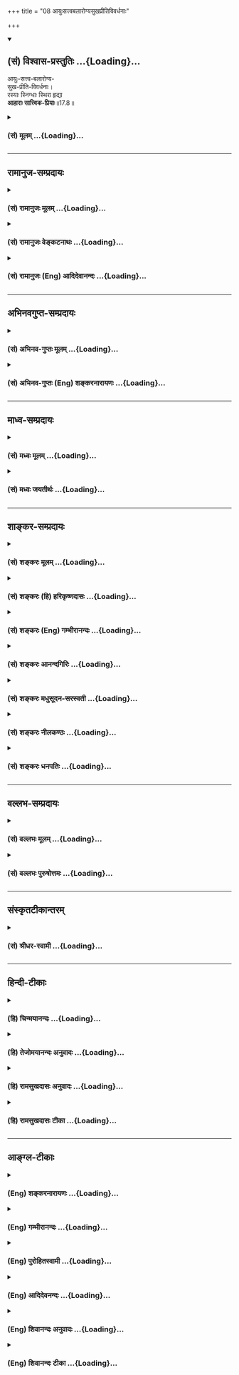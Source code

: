 +++
title = "08 आयुःसत्त्वबलारोग्यसुखप्रीतिविवर्धनाः"

+++
<div class="js_include" newlevelforh1="2" title="(सं) विश्वास-प्रस्तुतिः" unfilled url="/purANam_vaiShNavam/mahAbhAratam/06-bhIShma-parva/03-bhagavad-gItA-parva/saMskRtam/vishvAsa-prastutiH/17_shraddhA-traya-vibhA/08_AyuHsattvabalArog.md">
<details open><summary><h2>(सं) विश्वास-प्रस्तुतिः ...{Loading}...</h2></summary>

आयुः-सत्त्व-बलारोग्य-  
सुख-प्रीति-विवर्धनाः।  
रस्याः स्निग्धाः स्थिरा हृद्या  
**आहाराः सात्त्विक-प्रियाः**॥17.8॥
</details>
</div>
<div class="js_include collapsed" newlevelforh1="3" title="(सं) मूलम्" unfilled url="/purANam_vaiShNavam/mahAbhAratam/06-bhIShma-parva/03-bhagavad-gItA-parva/saMskRtam/mUlam/17_shraddhA-traya-vibhA/08_AyuHsattvabalArog.md">
<details><summary><h3>(सं) मूलम् ...{Loading}...</h3></summary>

आयुःसत्त्वबलारोग्यसुखप्रीतिविवर्धनाः।  
रस्याः स्निग्धाः स्थिरा हृद्या आहाराः सात्त्विकप्रियाः।।17.8।।
</details>
</div>


_________________
## रामानुज-सम्प्रदायः
<div class="js_include collapsed" newlevelforh1="3" title="(सं) रामानुजः मूलम्" unfilled url="/purANam_vaiShNavam/mahAbhAratam/06-bhIShma-parva/03-bhagavad-gItA-parva/saMskRtam/rAmAnujaH/mUlam/17_shraddhA-traya-vibhA/08_AyuHsattvabalArog.md">
<details><summary><h3>(सं) रामानुजः मूलम् ...{Loading}...</h3></summary>

।।17.8।। सत्त्वगुणोपेतस्य सत्त्वमया आहाराः प्रिया भवन्ति। सत्त्वमयाः च
आहारा **आयु**र्विवर्धनाः पुनः अपि **सत्त्व**स्य विवर्धनाः। सत्त्वम्
अन्तःकरणम्; अन्तःकरणकार्यं ज्ञानम् इह सत्त्वशब्देन
उच्यते। सत्त्वात्सञ्जायते ज्ञानम् (गीता 14।17) इति सत्त्वस्य
ज्ञानविवृद्धिहेतुवचनात्। आहारः अपि सत्त्वमयो ज्ञानविवृद्धिहेतुः। तथा
**बलारोग्य**योः अपि विवर्धनाः; **सुख**प्रीत्योः अपि **विवर्धनाः।**
परिणामकाले स्वयम् एव सुखस्य विवर्धनाः; तथा प्रीतिहेतुभूतकर्मारम्भद्वारेण
प्रीतिवर्धनाः**रस्याः** मधुररसोपेताः; **स्निग्धाः** स्नेहयुक्ताः;
**स्थिराः** स्थिरपरिणामाः; **हृद्याः** रमणीयवेषाः; एवंविधाः सत्त्वमया
**आहाराः;** **सात्त्विक**स्य पुरुषस्य **प्रियाः।**

</details>
</div>
<div class="js_include collapsed" newlevelforh1="3" title="(सं) रामानुजः वेङ्कटनाथः" unfilled url="/purANam_vaiShNavam/mahAbhAratam/06-bhIShma-parva/03-bhagavad-gItA-parva/saMskRtam/rAmAnujaH/venkaTanAthaH/17_shraddhA-traya-vibhA/08_AyuHsattvabalArog.md">
<details><summary><h3>(सं) रामानुजः वेङ्कटनाथः ...{Loading}...</h3></summary>

  
  
।।17.8।। आयुर्विवर्धनत्वादय आहारगुणाः केचिदायुर्वेदादवगन्तव्याः;
केचिच्छास्त्रनिरपेक्षाः प्रत्यक्षत एव सिद्धाः पूर्वमेव सत्त्वविवृद्ध्या
हि सात्त्विकाहाररुचिरित्यभिप्रायेणाऽऽह -- पुनरपीति। आयुषः
सर्वपुरुषार्थनिष्पादनोपयोगित्वेन प्रथमग्रहणम् सत्त्वस्य तु विशेषतो
मुमुक्षोरपेक्षितत्वात्तदनन्तरोक्तिः। आहारशुद्धौ सत्त्वशुद्धिः
सत्त्वशुद्धौ ध्रुवा स्मृतिः \[छां.उ.7।26।2\] इति
श्रुतेरुपबृंहणार्थत्वादाहारसाध्यसत्त्वविवृद्धिज्ञानपर्यन्तेत्यभिप्रायेण
ज्ञाने सत्त्वशब्दमुपचारयितुं तत्कारणे तावदवतारयति --
सत्त्वमन्तःकरणमिति। द्रव्यासुव्यवसायेषु सत्त्वमस्त्री तु जन्तुषु
\[अमरः3।3।212\] इति ज्ञानविशेषे च सत्त्वशब्दः प्रयुक्तचर
इत्यभिप्रायेणाऽऽह -- अन्तःकरणकार्यं ज्ञानमिति। इह --
आहारशुद्धिश्रुत्युपबृंहणदशायामित्यर्थः। यथा तत्तद्द्रव्यगतानां रसादीनां
शरीरधात्वादिपोषकत्वेन शास्त्राभिहिततत्तद्द्रव्याणामपि तथा व्यपदेशः
तथेहापि सत्त्वगुणस्य ज्ञानविवृद्धिहेतुत्वे
तदाश्रयस्याहारद्रव्यस्यापीत्यभिप्रायेणाऽऽह -- सत्त्वात्सञ्जायते
ज्ञानमिति। बलारोग्ययोः सुखप्रीत्योश्च निरन्तरपाठः समुच्चित्य प्रवृत्त्या
परस्पराविनाभावविवक्षयेत्यभिप्रायेणबलारोग्ययोः सुखप्रीत्योरिति
द्वन्द्वविभजनम्। बलमिह प्राणाग्न्योरुपचयः आरोग्यं धातुसाम्यादि।
कर्मदोषाग्निधातुवैषम्येण हि रोगाः प्रादुष्पतन्ति। तस्य
रस्यत्वहृद्यत्वाभ्यां तादात्विकसुखजनकत्वसिद्धेस्तत्पौनरुक्त्यपरिहाराय
सुखवर्धकत्वंपरिणामकाल इति विशेषितम्।
प्रीतिवर्धकत्वाद्भेदप्रदर्शनायस्वयमेवेत्यद्वारकत्वोक्तिः।
यथोन्मादादिहेतुभूतानि द्रव्याणि भक्षितानि लोकोद्वेगादिजनककर्मद्वारा
पुरुषस्याप्रीतिं वर्धयन्ति तथा सत्त्वहेतुभूतान्यपि मङ्गलेषु लोकोपकारकेषु
परलोकादिहितेषु च कर्मसु प्रचोद्य तद्द्वारेण प्रीतिं
जनयन्तीत्यभिप्रायेणाऽऽहप्रीतिहेतुभूतकर्मारम्भद्वारेणेति। कट्वम्ल --
इत्यदिन  
  

</details>
</div>
<div class="js_include collapsed" newlevelforh1="3" title="(सं) रामानुजः (Eng) आदिदेवानन्दः" unfilled url="/purANam_vaiShNavam/mahAbhAratam/06-bhIShma-parva/03-bhagavad-gItA-parva/saMskRtam/rAmAnujaH/english/AdidevAnandaH/17_shraddhA-traya-vibhA/08_AyuHsattvabalArog.md">
<details><summary><h3>(सं) रामानुजः (Eng) आदिदेवानन्दः ...{Loading}...</h3></summary>

17.8 To a man endowed with Sattva, foods preponderating in Sattva become
dear. The foods preponderating in Sattva promote longevity. Again they
promote intellectual alertness. 'Sattva', means internal organ, viz.,
knowledge which is the effect of the internal organ is here meant by the
term Sattva. For the Sattva is the cause of growth of knowledge, as
declared in: 'From Sattva arises knowledge' (14.17). Even as the food
preponderant in Sattva is the cause of the growth of knowledge,
likewise, they promote strength and health; they also promote pleasure
and happiness. As the time of assimilation they, by themselves, promote
happiness, viz, by the performance of actions which cause happiness.
They are sweet, viz., abundant in sweet juices. They are mixed with oil,
viz., wholly oily. They are substantial, viz., they originate
substantial effects. They are agreeable viz., they appear to the eye in
beautiful forms. Food of this kind, full of Sattva-guna, is dear to the
person characterised by Sattva.

</details>
</div>


_________________
## अभिनवगुप्त-सम्प्रदायः
<div class="js_include collapsed" newlevelforh1="3" title="(सं) अभिनव-गुप्तः मूलम्" unfilled url="/purANam_vaiShNavam/mahAbhAratam/06-bhIShma-parva/03-bhagavad-gItA-parva/saMskRtam/abhinava-guptaH/mUlam/17_shraddhA-traya-vibhA/08_AyuHsattvabalArog.md">
<details><summary><h3>(सं) अभिनव-गुप्तः मूलम् ...{Loading}...</h3></summary>

।।17.7 -- 17.10।। आहारोऽपि सत्त्वादिभेदात् त्रिधा श्रद्धावत् +++(S omits
श्रद्धावत् )+++ तथा यज्ञतपोदानानि। तदुच्यते -- आहार इत्यादि तामसप्रियम्
इत्यन्तम्। याता यामाः यस्य।

</details>
</div>
<div class="js_include collapsed" newlevelforh1="3" title="(सं) अभिनव-गुप्तः (Eng) शङ्करनारायणः" unfilled url="/purANam_vaiShNavam/mahAbhAratam/06-bhIShma-parva/03-bhagavad-gItA-parva/saMskRtam/abhinava-guptaH/english/shankaranArAyaNaH/17_shraddhA-traya-vibhA/08_AyuHsattvabalArog.md">
<details><summary><h3>(सं) अभिनव-गुप्तः (Eng) शङ्करनारायणः ...{Loading}...</h3></summary>

17.8 See Comment under 17.10

</details>
</div>


_________________
## माध्व-सम्प्रदायः
<div class="js_include collapsed" newlevelforh1="3" title="(सं) मध्वः मूलम्" unfilled url="/purANam_vaiShNavam/mahAbhAratam/06-bhIShma-parva/03-bhagavad-gItA-parva/saMskRtam/madhvaH/mUlam/17_shraddhA-traya-vibhA/08_AyuHsattvabalArog.md">
<details><summary><h3>(सं) मध्वः मूलम् ...{Loading}...</h3></summary>

।।17.8।। प्रीतिरनन्तरिका। हृद्यत्वं दर्शने। स्थिराश्च न तदैव पक्वा
भवन्ति। तथा ह्याज्यादयः।

</details>
</div>
<div class="js_include collapsed" newlevelforh1="3" title="(सं) मध्वः जयतीर्थः" unfilled url="/purANam_vaiShNavam/mahAbhAratam/06-bhIShma-parva/03-bhagavad-gItA-parva/saMskRtam/madhvaH/jayatIrthaH/17_shraddhA-traya-vibhA/08_AyuHsattvabalArog.md">
<details><summary><h3>(सं) मध्वः जयतीर्थः ...{Loading}...</h3></summary>

।।17.8।। प्रीतिविवर्धनाः हृद्याः इत्येतयोरर्थभेदमाह -- **प्रीतिरि**ति।
**अनन्तरिके**ति ठन्प्रत्ययान्तम् सेवाव्यवहितकाल इत्यर्थः। प्रियं
तत्कालसौख्यदं इति वचनात्। दर्शनेऽनुभवे सति पश्चादपि यन्मनोहारित्वं
तद्धृद्यत्वम्। हृद्यं पश्चान्मनोहारि इति वचनादित्यर्थः। आहाराणां
क्षणिकानामभावात्कथं स्थिराः इति। विशेषणमित्यत आह -- **स्थिराश्चे**ति।
चस्त्वर्थः। प्रसिद्धं स्थैर्यं व्यावर्तयति। तदैवाचिरकाल एव पक्वा
निर्वृत्तपाकाश्चिरकालं देहे गुणप्रदा इत्यर्थः। असम्भवपरिहाराय तानुदाहरति
**तथा ही**ति।

</details>
</div>


_________________
## शाङ्कर-सम्प्रदायः
<div class="js_include collapsed" newlevelforh1="3" title="(सं) शङ्करः मूलम्" unfilled url="/purANam_vaiShNavam/mahAbhAratam/06-bhIShma-parva/03-bhagavad-gItA-parva/saMskRtam/shankaraH/mUlam/17_shraddhA-traya-vibhA/08_AyuHsattvabalArog.md">
<details><summary><h3>(सं) शङ्करः मूलम् ...{Loading}...</h3></summary>

।।17.8।। --,आयुश्च सत्त्वं च बलं च आरोग्यं च सुखं च प्रीतिश्च
**आयुःसत्त्वबलारोग्यसुखप्रीतयः** तासां **विवर्धनाः**
आयुःसत्त्वबलारोग्यसुखप्रीतिविवर्धनाः; ते च **रस्याः** रसोपेताः;
**स्निग्धाः** स्नेहवन्तः; **स्थिराः** चिरकालस्थायिनः देहे; **हृद्याः**
हृदयप्रियाः **आहाराः सात्त्विकप्रियाः** सात्त्विकस्य इष्टाः।।

</details>
</div>
<div class="js_include collapsed" newlevelforh1="3" title="(सं) शङ्करः (हि) हरिकृष्णदासः" unfilled url="/purANam_vaiShNavam/mahAbhAratam/06-bhIShma-parva/03-bhagavad-gItA-parva/saMskRtam/shankaraH/hindI/harikRShNadAsaH/17_shraddhA-traya-vibhA/08_AyuHsattvabalArog.md">
<details><summary><h3>(सं) शङ्करः (हि) हरिकृष्णदासः ...{Loading}...</h3></summary>

।।17.8।। आयु; बुद्धि; बल; आरोग्यता; सुख और प्रीति; इन सबको बढ़ानेवाले तथा
रस्यरसयुक्त; स्निग्ध -- चिकने; स्थिर -- शरीरमें बहुत कालतक ( साररूपसे )
रहनेवाले और हृद्य -- हृदयको प्रिय लगनेवाले ऐसे आहार **((৷৷)** भोजन
करनेके पदार्थ ) सात्त्विक पुरुषको प्रिय -- इष्ट होते हैं।

</details>
</div>
<div class="js_include collapsed" newlevelforh1="3" title="(सं) शङ्करः (Eng) गम्भीरानन्दः" unfilled url="/purANam_vaiShNavam/mahAbhAratam/06-bhIShma-parva/03-bhagavad-gItA-parva/saMskRtam/shankaraH/english/gambhIrAnandaH/17_shraddhA-traya-vibhA/08_AyuHsattvabalArog.md">
<details><summary><h3>(सं) शङ्करः (Eng) गम्भीरानन्दः ...{Loading}...</h3></summary>

17.8 Aharah, foods; ayuh-sattva-bala-arogya-sukha-priti-vivardhanah,
that augment life, firmneess of mind, strength, health delight; \[Life-a
brilliant life; firmness of mind or vigour; strength-ability of body and
organs; happiness-pleasure of mind; delight-great joy even at seeing
other persons prosperous.\] and which are rasyah, succulent; snigdhah,
oleaginous; sthirah, substantial, lasing in the body for long;
\[Beneficial to the body for long.\] and hrdyah, agreeable, to one's
liking; are sattvika-priyah, dear to one endowed with sattva.

</details>
</div>
<div class="js_include collapsed" newlevelforh1="3" title="(सं) शङ्करः आनन्दगिरिः" unfilled url="/purANam_vaiShNavam/mahAbhAratam/06-bhIShma-parva/03-bhagavad-gItA-parva/saMskRtam/shankaraH/AnandagiriH/17_shraddhA-traya-vibhA/08_AyuHsattvabalArog.md">
<details><summary><h3>(सं) शङ्करः आनन्दगिरिः ...{Loading}...</h3></summary>

।।17.8।। सात्त्विकप्रीतिविषयमाहारविशेषमुदाहरति -- **आयुरिति।**
आयुर्जीवनं; सत्त्वं चित्तस्थैर्यं; वीर्यं वा बलं कार्यकरणसामर्थ्यम्;
आरोग्यं नीरोगता; सुखमन्तराह्लादः; प्रीतिः परेषामपि संपन्नानां
दर्शनात्परमो हर्षस्तासां विवर्धनाः विवर्धयन्तीति व्युत्पत्तेः। रसोपेता
रसयितव्याः सरसाः। देहे चिरकालस्थायित्वं चिरशरीरोपकारहेतुत्वम्।

</details>
</div>
<div class="js_include collapsed" newlevelforh1="3" title="(सं) शङ्करः मधुसूदन-सरस्वती" unfilled url="/purANam_vaiShNavam/mahAbhAratam/06-bhIShma-parva/03-bhagavad-gItA-parva/saMskRtam/shankaraH/madhusUdana-sarasvatI/17_shraddhA-traya-vibhA/08_AyuHsattvabalArog.md">
<details><summary><h3>(सं) शङ्करः मधुसूदन-सरस्वती ...{Loading}...</h3></summary>

।।17.8।। आहारयज्ञतपोदानानां भेदः पञ्चदशभिर्व्याख्यायते।
तत्राहारभेदस्त्रिभिः -- आयुरित्यादिना। आयुश्चिरंजीवनं; सत्त्वं
चित्तधैर्यं बलवति दुःखेऽपि निर्विकारत्वापादकं; बलं शरीरसामर्थ्यं
स्वोचिते कार्ये श्रमाभावप्रयोजकं; आरोग्यं व्याध्यभावः;
भोजनानन्तराह्लादस्तृप्तिः प्रीतिः; भोजनकालेऽनभिरुचिराहित्यमिच्छौत्कट्यं
तेषां विवर्धना विशेषेण वृद्धिहेतवः; रस्या आस्वाद्या मधुररसप्रधानाः;
स्निग्धाः सहजेनागन्तुकेन वा स्नेहेन युक्ताः; स्थिरा रसाद्यंशेन शरीरे
चिरकालस्थायिनः; हृद्या हृदयंगमा दुर्गन्धाशुचित्वादिदृष्टादृष्टदोषशून्याः
आहाराश्चर्व्यचोष्यलेह्यपेयाः सात्त्विकानां प्रियाः। एतैर्लिङ्गैः
सात्त्विका ज्ञेयाः सात्त्विकत्वमभिलषद्भिश्चैत आदेया इत्यर्थः।

</details>
</div>
<div class="js_include collapsed" newlevelforh1="3" title="(सं) शङ्करः नीलकण्ठः" unfilled url="/purANam_vaiShNavam/mahAbhAratam/06-bhIShma-parva/03-bhagavad-gItA-parva/saMskRtam/shankaraH/nIlakaNThaH/17_shraddhA-traya-vibhA/08_AyuHsattvabalArog.md">
<details><summary><h3>(सं) शङ्करः नीलकण्ठः ...{Loading}...</h3></summary>

।।17.8।। आयुर्जीवनम्। सत्त्वमुत्साहः। बलं शक्तिः। आरोग्यं रोगराहित्यम्।
सुखं चित्तप्रसादः। प्रीतिरभिरुचिः। एतेषां विवर्धनाः वृद्धिकराः ते
आयुःसत्त्वबलारोग्यसुखप्रीतिविवर्धनाः; रस्याः रसोपेताः; स्निग्धाः;
स्नेहवन्तः; स्थिराः देहे रसांशेन चिरकालस्थायिनः; हृद्याः दृष्टमात्रा एव
हृदयप्रियाः; आहाराः घृतक्षीरसितादयः सात्त्विकप्रियाः।

</details>
</div>
<div class="js_include collapsed" newlevelforh1="3" title="(सं) शङ्करः धनपतिः" unfilled url="/purANam_vaiShNavam/mahAbhAratam/06-bhIShma-parva/03-bhagavad-gItA-parva/saMskRtam/shankaraH/dhanapatiH/17_shraddhA-traya-vibhA/08_AyuHsattvabalArog.md">
<details><summary><h3>(सं) शङ्करः धनपतिः ...{Loading}...</h3></summary>

।।17.8।। तत्र सात्त्विकप्रीतिविषयानाहारानादावुदाहरति -- आयुरिति।
आयुश्चिरजीवनं; सत्त्वमन्तःकरणधैर्यत्साहात्मकं; बलं कार्यकरणे
शरीरसामर्थ्यं; आरोग्यं नीरोगता; सुखमन्तराह्लादः दर्शनमात्रेण संतोषजन्यः;
प्रीतिः परेषामभिसंपन्नानां दर्शनात्परमो हर्षोऽभिरुचिर्वा। यद्वा
प्रीतिस्तृप्तिजन्या प्रसन्नता। आयुःसत्त्वबलारोग्यसुखप्रीतीनां विवर्धना
विशेषेण वृद्धिकाराः; रस्याः रसोपेताः शर्करादयः; स्त्रिग्धाः स्नेहवन्तो
दुग्धादयः; स्थिराः देहे चिरकालस्थायिनः चिरतरशीरोपकारहेतवः; हृद्याः
दृष्टादृष्टदोषशून्या हृदयप्रियाः एवंविदा आहाराः सात्त्विकस्य प्रियाः
इष्टाः। एतादृशाहारप्रीतिमन्तः सात्त्विकाः ज्ञेयाः
सात्त्विकत्वमभिलषद्भिश्चैत् आदेया इत्यर्थः।

</details>
</div>


_________________
## वल्लभ-सम्प्रदायः
<div class="js_include collapsed" newlevelforh1="3" title="(सं) वल्लभः मूलम्" unfilled url="/purANam_vaiShNavam/mahAbhAratam/06-bhIShma-parva/03-bhagavad-gItA-parva/saMskRtam/vallabhaH/mUlam/17_shraddhA-traya-vibhA/08_AyuHsattvabalArog.md">
<details><summary><h3>(सं) वल्लभः मूलम् ...{Loading}...</h3></summary>

।।17.8।। तत्र प्रथममाहाराः -- आयुरिति। सत्त्वगुणोपेतस्य सत्त्वमया आहाराः
प्रिया भवन्ति। ते चायुर्विवर्द्धनाः -- सत्त्वोपलक्षितं ज्ञानं
तदादिवर्द्धनाश्च। रस्याः मधुरसोपेताः स्नेहयुक्ताश्च; स्थिराः
स्थिरपरिणामाः; हृद्या रम्यस्वरूपाः एवंविधा अन्नरूपा आहाराः
सात्त्विकप्रियाः सत्त्वजनकाः प्रियाः सात्त्विकानां वा प्रियाः; क्षेमकरा
इति तात्पर्यार्थः।

</details>
</div>
<div class="js_include collapsed" newlevelforh1="3" title="(सं) वल्लभः पुरुषोत्तमः" unfilled url="/purANam_vaiShNavam/mahAbhAratam/06-bhIShma-parva/03-bhagavad-gItA-parva/saMskRtam/vallabhaH/puruShottamaH/17_shraddhA-traya-vibhA/08_AyuHsattvabalArog.md">
<details><summary><h3>(सं) वल्लभः पुरुषोत्तमः ...{Loading}...</h3></summary>

  
  
।।17.8।। एवं सावधानं कृत्वाऽऽह -- आयुरिति। आयुर्जीवितं; सत्त्वं हृदयं
शुद्धम्; बलं सामर्थ्यम्; आरोग्यं रोगाभावः; सुखं मनस्तोषः; प्रीतिः
स्नेहः; एतेषां विवर्द्धनाः; विशेषेण सफलतया धर्मादर्थोपयोगित्वेन
वृद्धिकराः। तत्र आयुर्वृद्धिकरः पर्वयज्ञावशेषः; सत्त्वसाधको
गुर्वाद्युच्छिष्टरूपः; बलकरः पितृदेवादिशेषः; आरोग्यकरो
जनन्याद्युपस्कृतः; सुखकरः सन्मार्गोपार्जितः; प्रीतिकरो मित्रादिगृहस्थः।
ते च स्वरूपतोऽप्येतादृशाः रस्याः रसयुक्ताः; स्निग्धाः स्नेहयुक्ताः;
स्थिराः चिरकालावस्थायित्वाद्देहपोषकाः; हृद्याः हृष्टा एव
हृदयानन्दकर्त्तारः। एतादृशा आहाराः सात्त्विकानां प्रियाः; भवन्तीति शेषः।
एवमाहारकर्तारः सात्त्विका ज्ञेया इत्यर्थः।  
  

</details>
</div>


_________________
## संस्कृतटीकान्तरम्
<div class="js_include collapsed" newlevelforh1="3" title="(सं) श्रीधर-स्वामी" unfilled url="/purANam_vaiShNavam/mahAbhAratam/06-bhIShma-parva/03-bhagavad-gItA-parva/saMskRtam/shrIdhara-svAmI/17_shraddhA-traya-vibhA/08_AyuHsattvabalArog.md">
<details><summary><h3>(सं) श्रीधर-स्वामी ...{Loading}...</h3></summary>

।।17.8।। तत्राहारत्रैविध्यमाह **-- आयुरिति त्रिभिः।** आयुर्जीवितम्;
सत्त्वमुत्साहः; बलं शक्तिः; आरोग्यं रोगराहित्यम्; सुखं चित्तप्रसादः;
प्रीतिरभिरुचिः; आयुरादीनां विवर्धनाः विशेषेण वृद्धिकरास्ते च रस्या
रसवन्तः; स्निग्धाः स्नेहयुक्ताः; स्थिरा देहे सारांशेन चिरकालावस्थायिनः;
हृद्या दृष्टमात्रा एव हृदयंगमाः एवंभूता आहारा भक्ष्यभोज्यादयः
सात्त्विकप्रियाः।

</details>
</div>


_________________
## हिन्दी-टीकाः
<div class="js_include collapsed" newlevelforh1="3" title="(हि) चिन्मयानन्दः" unfilled url="/purANam_vaiShNavam/mahAbhAratam/06-bhIShma-parva/03-bhagavad-gItA-parva/hindI/chinmayAnandaH/17_shraddhA-traya-vibhA/08_AyuHsattvabalArog.md">
<details><summary><h3>(हि) चिन्मयानन्दः ...{Loading}...</h3></summary>

।।17.8।। आध्यात्मिक प्रवृत्ति के सात्त्विक पुरुषों को स्वभावत वही आहार
रुचिकर होता है; जो आयुवर्धक हो; न कि केवल शरीर को स्थूल बनाने वाला आहार।
आहार ऐसा हो; जो ध्यानाभ्यास के लिए आवश्यक ओज प्रदान करे तथा विषयों के
प्रलोभनों से अविचलित रहने के लिए बल की वृद्धि करे। अरोग्यवर्धक आहार
सात्त्विक पुरुष को प्रिय होता है। उसी प्रकार प्रीति और मन की
प्रसन्नतावर्धक आहार सात्त्विक कहलाता है। भोज्य पदार्थों के गुणानुसार यहाँ
उन्हें चार भागों में वर्गीकृत किया गया है। वे हैं रस्या रसयुक्त; स्निग्ध
चिकनाई से युक्त; स्थिर और मनप्रसाद के अनुकूल हृद्या। सात्त्विक पुरुषों
को ऐसे समस्त पदार्थ स्वभावत प्रिय होते हैं; जो उपर्युक्त गुणों से युक्त
होते हैं अर्थात् आयुबलादि विवर्धक होते हैं। इसमें कोई सन्देह नहीं है कि
भोक्ता पर भोजन का प्रभाव पड़ता है। सामान्यत; मनुष्य जिस प्रकार का भोजन
करता है; वैसा ही प्रभाव उसके मन पर पड़ता है। उसी प्रकार मनुष्य का स्वभाव
उसके आहार की रुचि को नियन्त्रित करता है। यह देखा जाता है कि प्राणीमात्र
की किसी विशेष परिस्थिति में किसी आहार विशेष की तीव्र इच्छा होती है।
कुत्ते और बिल्ली रोगादि के कारण कभीकभी घास खाने लगते हैं; गाय लवण को
चाटती है; छोटे बालक मिट्टी खाते हैं और गर्भवती स्त्रियों को खटाई आदि
खाने की तीव्र इच्छा होती है।

</details>
</div>
<div class="js_include collapsed" newlevelforh1="3" title="(हि) तेजोमयानन्दः अनुवादः" unfilled url="/purANam_vaiShNavam/mahAbhAratam/06-bhIShma-parva/03-bhagavad-gItA-parva/hindI/tejomayAnandaH/anuvAdaH/17_shraddhA-traya-vibhA/08_AyuHsattvabalArog.md">
<details><summary><h3>(हि) तेजोमयानन्दः अनुवादः ...{Loading}...</h3></summary>

।।17.8।। आयु, सत्त्व (शुद्धि), बल, आरोग्य, सुख और प्रीति को प्रवृद्ध
करने वाले एवं रसयुक्त, स्निग्ध ( घी आदि की चिकनाई से युक्त) स्थिर तथा मन
को प्रसन्न करने वाले आहार अर्थात् भोज्य पदार्थ सात्त्विक पुरुषों को
प्रिय होते हैं।।

</details>
</div>
<div class="js_include collapsed" newlevelforh1="3" title="(हि) रामसुखदासः अनुवादः" unfilled url="/purANam_vaiShNavam/mahAbhAratam/06-bhIShma-parva/03-bhagavad-gItA-parva/hindI/rAmasukhadAsaH/anuvAdaH/17_shraddhA-traya-vibhA/08_AyuHsattvabalArog.md">
<details><summary><h3>(हि) रामसुखदासः अनुवादः ...{Loading}...</h3></summary>

।।17.8।। आयु, सत्त्वगुण, बल, आरोग्य, सुख और प्रसन्नता बढ़ानेवाले, स्थिर
रहनेवाले, हृदयको शक्ति देनेवाले, रसयुक्त तथा चिकने -- ऐसे आहार अर्थात्
भोजन करनेके पदार्थ सात्त्विक मनुष्यको प्रिय होते हैं।

</details>
</div>
<div class="js_include collapsed" newlevelforh1="3" title="(हि) रामसुखदासः टीका" unfilled url="/purANam_vaiShNavam/mahAbhAratam/06-bhIShma-parva/03-bhagavad-gItA-parva/hindI/rAmasukhadAsaH/TIkA/17_shraddhA-traya-vibhA/08_AyuHsattvabalArog.md">
<details><summary><h3>(हि) रामसुखदासः टीका ...{Loading}...</h3></summary>

।।17.8।।***व्याख्या --***  **आयुः --** जिन आहारोंके करनेसे मनुष्यकी
आयु बढ़ती है **सत्त्वम् --** सत्त्वगुण बढ़ता है **बलम् --** शरीर; मन;
बुद्धि आदिमें सात्त्विक बल एवं उत्साह पैदा होती है **आरोग्यः --**
शरीरमें नीरोगता बढ़ती है **सुखम् --** सुखशान्ति प्राप्त होती है और
**प्रीतिविवर्धनाः --** जिनको देखनेसे ही प्रीति पैदा होती है **(टिप्पणी
प₀ 841.3)**; वे अच्छे लगते हैं। इस प्रकारके **स्थिराः --** जो गरिष्ठ
नहीं; प्रत्युत सुपाच्य हैं और जिनका सार बहुत दिनतक शरीरमें शक्ति देता
रहता है और **हृद्याः --** हृदय; फेफड़े आदिको शक्ति देनेवाले तथा बुद्धि
आदिमें सौम्य भाव लानेवाले **रस्याः --** फल; दूध; खाँड़ आदि रसयुक्त
पदार्थ **स्निग्धाः --** घी; मक्खन; बादाम; काजू; किशमिश; सात्त्विक
पदार्थोंसे निकले हुए तेल आदि स्नेहयुक्त भोजनके पदार्थ; जो अच्छे पके हुए
तथा ताजे हैं।**आहाराः सात्त्विकप्रियाः --** ऐसे भोजनके (भोज्य; पेय;
लेह्य और चोष्य) पदार्थ सात्त्विक मनुष्यको प्यारे लगते हैं। अतः ऐसे
आहारमें रुचि होनेसे उसकी पहचान हो जाती है कि यह मनुष्य सात्त्विक है।

</details>
</div>


_________________
## आङ्ग्ल-टीकाः
<div class="js_include collapsed" newlevelforh1="3" title="(Eng) शङ्करनारायणः" unfilled url="/purANam_vaiShNavam/mahAbhAratam/06-bhIShma-parva/03-bhagavad-gItA-parva/english/shankaranArAyaNaH/17_shraddhA-traya-vibhA/08_AyuHsattvabalArog.md">
<details><summary><h3>(Eng) शङ्करनारायणः ...{Loading}...</h3></summary>

17.8. The foods that increase life, energy, strength, good health,
happiness and satisfaction; and which are delicious, soft, substantial
and pleasant to heart (stomach) - they are dear to the men of the Sattva
(Strand).

</details>
</div>
<div class="js_include collapsed" newlevelforh1="3" title="(Eng) गम्भीरानन्दः" unfilled url="/purANam_vaiShNavam/mahAbhAratam/06-bhIShma-parva/03-bhagavad-gItA-parva/english/gambhIrAnandaH/17_shraddhA-traya-vibhA/08_AyuHsattvabalArog.md">
<details><summary><h3>(Eng) गम्भीरानन्दः ...{Loading}...</h3></summary>

17.8 Foods that augment life, firmless of mind, strength, health,
happiness and delight, and which are succulent, oleaginous, substantial
and agreeable, are dear to one endowed with sattva.

</details>
</div>
<div class="js_include collapsed" newlevelforh1="3" title="(Eng) पुरोहितस्वामी" unfilled url="/purANam_vaiShNavam/mahAbhAratam/06-bhIShma-parva/03-bhagavad-gItA-parva/english/purohitasvAmI/17_shraddhA-traya-vibhA/08_AyuHsattvabalArog.md">
<details><summary><h3>(Eng) पुरोहितस्वामी ...{Loading}...</h3></summary>

17.8 The foods that prolong life and increase purity, vigour, health,
cheerfulness and happiness are those that are delicious, soothing,
substantial and agreeable. These are loved by the Pure.

</details>
</div>
<div class="js_include collapsed" newlevelforh1="3" title="(Eng) आदिदेवनन्दः" unfilled url="/purANam_vaiShNavam/mahAbhAratam/06-bhIShma-parva/03-bhagavad-gItA-parva/english/AdidevanandaH/17_shraddhA-traya-vibhA/08_AyuHsattvabalArog.md">
<details><summary><h3>(Eng) आदिदेवनन्दः ...{Loading}...</h3></summary>

17.8 Foods which promote longevity, intellectual alertness, strength,
health, pleasure and happiness and those that are sweet, oil,
substantial and agreeable, are dear to Sattvika men.

</details>
</div>
<div class="js_include collapsed" newlevelforh1="3" title="(Eng) शिवानन्दः अनुवादः" unfilled url="/purANam_vaiShNavam/mahAbhAratam/06-bhIShma-parva/03-bhagavad-gItA-parva/english/shivAnandaH/anuvAdaH/17_shraddhA-traya-vibhA/08_AyuHsattvabalArog.md">
<details><summary><h3>(Eng) शिवानन्दः अनुवादः ...{Loading}...</h3></summary>

17.8 The foods which increase life, purity, strength, health, joy and
cheerfulness (good appetite), which are savoury and oleaginous,
substantial and agreeable, are dear to the Sattvic (pure) people.

</details>
</div>
<div class="js_include collapsed" newlevelforh1="3" title="(Eng) शिवानन्दः टीका" unfilled url="/purANam_vaiShNavam/mahAbhAratam/06-bhIShma-parva/03-bhagavad-gItA-parva/english/shivAnandaH/TIkA/17_shraddhA-traya-vibhA/08_AyuHsattvabalArog.md">
<details><summary><h3>(Eng) शिवानन्दः टीका ...{Loading}...</h3></summary>

17.8 आयुःसत्त्वबलारोग्यसुखप्रीतिविवर्धनाः those which increase Ayus
(life); Sattva (purity); Bala (strength); Arogya (health); Sukha (joy);
Priti (cheerfulness and good appetite); रस्याः savoury; स्निग्धाः
oleaginous; स्थिराः substantial; हृद्याः agreeable; आहाराः the foods;
सात्त्विकप्रियाः are dear to Sattvic (pure).Commentary Pure food
increases the vitality and strength of those who eat it. It augments the
energy of the mind also.Sattva Cheerfulness purity inner; moral and
spiritual strength and courage that keep the mind steady even in great
distress.Bala Strength absence of fatigue even in doing difficult
work.Priti Absence of retching good appetite.Rasyah Sweet and
juicy.Sthirah Substantial which can last long in the body vitalising but
not difficult to digest.Hridyah The mere sight of the food is very
pleasing to the mind and it is free from odour of smoke or burnt
condition.Sattvic food produces cheerfulness; serenity and mental
clarity and helps the aspirants to enter into deep meditation and
maintain mental poise and nervous eilibrium. It supplies the maximum
energy to the body and the mind. It is very easily assimilated and
absorbed.A Sattvic man relishes juicy food and other foods which are
attractive in form; soft to touch and pleasant to taste; which are small
in bulk but great in nourishment like the words from the lips of a
spiritual preceptor. Sattvic food is highly conducive to health.Eat that
food which will develop Sattva in you. Milk; butter; fresh; ripe fruits;
almonds; green Dal; barley; Parwal; Torai; Karela; plantains; etc.; are
Sattvic. Abandon fish; meat; liors; eggs; etc.; ruthlessly if you want
to increase Sattva and attain Selfrealisation. The mind is formed of the
subtle portion of the food. जैसा अन्न वैसा मन As is the food so is the
mind says a Hindi proverb. If you take Sattvic food; the mind also will
be Sattvic. The seven elements (Dhatus) of the body (Chyle; blood;
flesh; fat; bone; marrow and semen) are formed out of food.Ideas or
concepts are generated in the mind corresponding to these seven
elements. As is the constitution of these elements; so is the
constitution of the mind. Just as water is rendered hot when the pot
that contains it is placed over the fire; so also the nature and
constitution of the mind is according to the nature and constitution of
the food or the seven elements.

</details>
</div>
